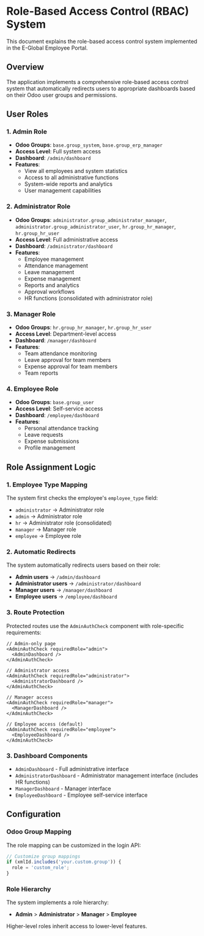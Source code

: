 # Role-Based Access Control (RBAC) System

This document explains the role-based access control system implemented in the E-Global Employee Portal.

## Overview

The application implements a comprehensive role-based access control system that automatically redirects users to appropriate dashboards based on their Odoo user groups and permissions.

## User Roles

### 1. Admin Role
- **Odoo Groups**: `base.group_system`, `base.group_erp_manager`
- **Access Level**: Full system access
- **Dashboard**: `/admin/dashboard`
- **Features**:
  - View all employees and system statistics
  - Access to all administrative functions
  - System-wide reports and analytics
  - User management capabilities

### 2. Administrator Role
- **Odoo Groups**: `administrator.group_administrator_manager`, `administrator.group_administrator_user`, `hr.group_hr_manager`, `hr.group_hr_user`
- **Access Level**: Full administrative access
- **Dashboard**: `/administrator/dashboard`
- **Features**:
  - Employee management
  - Attendance management
  - Leave management
  - Expense management
  - Reports and analytics
  - Approval workflows
  - HR functions (consolidated with administrator role)

### 3. Manager Role
- **Odoo Groups**: `hr.group_hr_manager`, `hr.group_hr_user`
- **Access Level**: Department-level access
- **Dashboard**: `/manager/dashboard`
- **Features**:
  - Team attendance monitoring
  - Leave approval for team members
  - Expense approval for team members
  - Team reports

### 4. Employee Role
- **Odoo Groups**: `base.group_user`
- **Access Level**: Self-service access
- **Dashboard**: `/employee/dashboard`
- **Features**:
  - Personal attendance tracking
  - Leave requests
  - Expense submissions
  - Profile management

## Role Assignment Logic

### 1. Employee Type Mapping
The system first checks the employee's `employee_type` field:
- `administrator` → Administrator role
- `admin` → Administrator role
- `hr` → Administrator role (consolidated)
- `manager` → Manager role
- `employee` → Employee role

### 2. Automatic Redirects
The system automatically redirects users based on their role:

- **Admin users** → `/admin/dashboard`
- **Administrator users** → `/administrator/dashboard`
- **Manager users** → `/manager/dashboard`
- **Employee users** → `/employee/dashboard`

### 3. Route Protection
Protected routes use the `AdminAuthCheck` component with role-specific requirements:

```tsx
// Admin-only page
<AdminAuthCheck requiredRole="admin">
  <AdminDashboard />
</AdminAuthCheck>

// Administrator access
<AdminAuthCheck requiredRole="administrator">
  <AdministratorDashboard />
</AdminAuthCheck>

// Manager access
<AdminAuthCheck requiredRole="manager">
  <ManagerDashboard />
</AdminAuthCheck>

// Employee access (default)
<AdminAuthCheck requiredRole="employee">
  <EmployeeDashboard />
</AdminAuthCheck>
```

### 3. Dashboard Components
- `AdminDashboard` - Full administrative interface
- `AdministratorDashboard` - Administrator management interface (includes HR functions)
- `ManagerDashboard` - Manager interface
- `EmployeeDashboard` - Employee self-service interface

## Configuration

### Odoo Group Mapping
The role mapping can be customized in the login API:

```typescript
// Customize group mappings
if (xmlId.includes('your.custom.group')) {
  role = 'custom_role';
}
```

### Role Hierarchy
The system implements a role hierarchy:
- **Admin** > **Administrator** > **Manager** > **Employee**

Higher-level roles inherit access to lower-level features. 